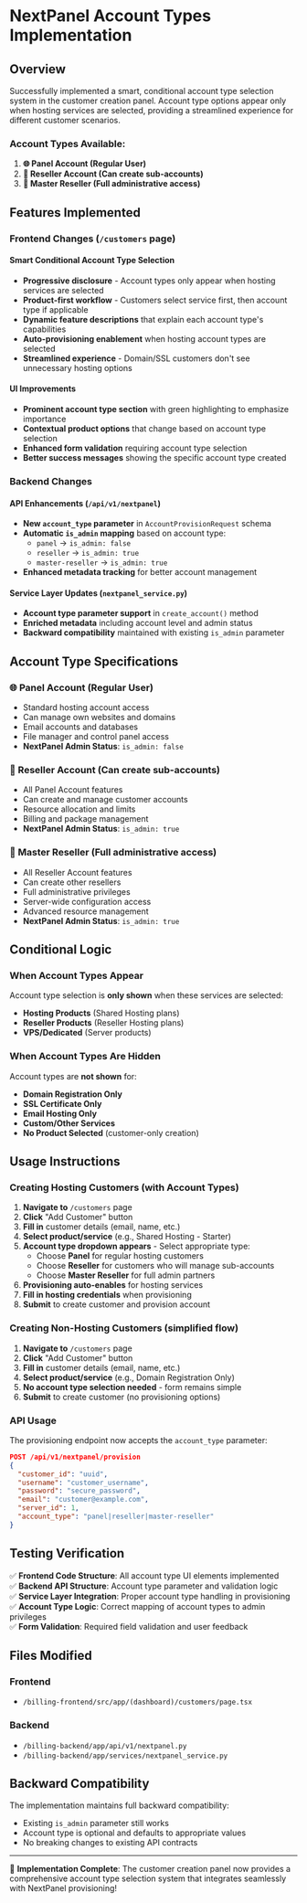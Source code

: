 # NextPanel Account Types Implementation

## Overview
Successfully implemented a smart, conditional account type selection system in the customer creation panel. Account type options appear only when hosting services are selected, providing a streamlined experience for different customer scenarios.

### Account Types Available:
1. **🌐 Panel Account (Regular User)**
2. **💼 Reseller Account (Can create sub-accounts)**  
3. **👑 Master Reseller (Full administrative access)**

## Features Implemented

### Frontend Changes (`/customers` page)

#### Smart Conditional Account Type Selection
- **Progressive disclosure** - Account types only appear when hosting services are selected
- **Product-first workflow** - Customers select service first, then account type if applicable  
- **Dynamic feature descriptions** that explain each account type's capabilities
- **Auto-provisioning enablement** when hosting account types are selected
- **Streamlined experience** - Domain/SSL customers don't see unnecessary hosting options

#### UI Improvements
- **Prominent account type section** with green highlighting to emphasize importance
- **Contextual product options** that change based on account type selection
- **Enhanced form validation** requiring account type selection
- **Better success messages** showing the specific account type created

### Backend Changes

#### API Enhancements (`/api/v1/nextpanel`)
- **New `account_type` parameter** in `AccountProvisionRequest` schema
- **Automatic `is_admin` mapping** based on account type:
  - `panel` → `is_admin: false`
  - `reseller` → `is_admin: true`  
  - `master-reseller` → `is_admin: true`
- **Enhanced metadata tracking** for better account management

#### Service Layer Updates (`nextpanel_service.py`)
- **Account type parameter support** in `create_account()` method
- **Enriched metadata** including account level and admin status
- **Backward compatibility** maintained with existing `is_admin` parameter

## Account Type Specifications

### 🌐 Panel Account (Regular User)
- Standard hosting account access
- Can manage own websites and domains
- Email accounts and databases
- File manager and control panel access
- **NextPanel Admin Status**: `is_admin: false`

### 💼 Reseller Account (Can create sub-accounts)
- All Panel Account features
- Can create and manage customer accounts
- Resource allocation and limits
- Billing and package management
- **NextPanel Admin Status**: `is_admin: true`

### 👑 Master Reseller (Full administrative access)
- All Reseller Account features
- Can create other resellers
- Full administrative privileges
- Server-wide configuration access
- Advanced resource management
- **NextPanel Admin Status**: `is_admin: true`

## Conditional Logic

### When Account Types Appear
Account type selection is **only shown** when these services are selected:
- **Hosting Products** (Shared Hosting plans)
- **Reseller Products** (Reseller Hosting plans) 
- **VPS/Dedicated** (Server products)

### When Account Types Are Hidden
Account types are **not shown** for:
- **Domain Registration Only**
- **SSL Certificate Only** 
- **Email Hosting Only**
- **Custom/Other Services**
- **No Product Selected** (customer-only creation)

## Usage Instructions

### Creating Hosting Customers (with Account Types)

1. **Navigate to** `/customers` page
2. **Click** "Add Customer" button
3. **Fill in** customer details (email, name, etc.)
4. **Select product/service** (e.g., Shared Hosting - Starter)
5. **Account type dropdown appears** - Select appropriate type:
   - Choose **Panel** for regular hosting customers
   - Choose **Reseller** for customers who will manage sub-accounts
   - Choose **Master Reseller** for full admin partners
6. **Provisioning auto-enables** for hosting services
7. **Fill in hosting credentials** when provisioning
8. **Submit** to create customer and provision account

### Creating Non-Hosting Customers (simplified flow)

1. **Navigate to** `/customers` page
2. **Click** "Add Customer" button  
3. **Fill in** customer details (email, name, etc.)
4. **Select product/service** (e.g., Domain Registration Only)
5. **No account type selection needed** - form remains simple
6. **Submit** to create customer (no provisioning options)

### API Usage

The provisioning endpoint now accepts the `account_type` parameter:

```json
POST /api/v1/nextpanel/provision
{
  "customer_id": "uuid",
  "username": "customer_username", 
  "password": "secure_password",
  "email": "customer@example.com",
  "server_id": 1,
  "account_type": "panel|reseller|master-reseller"
}
```

## Testing Verification

✅ **Frontend Code Structure**: All account type UI elements implemented  
✅ **Backend API Structure**: Account type parameter and validation logic  
✅ **Service Layer Integration**: Proper account type handling in provisioning  
✅ **Account Type Logic**: Correct mapping of account types to admin privileges  
✅ **Form Validation**: Required field validation and user feedback  

## Files Modified

### Frontend
- `/billing-frontend/src/app/(dashboard)/customers/page.tsx`

### Backend  
- `/billing-backend/app/api/v1/nextpanel.py`
- `/billing-backend/app/services/nextpanel_service.py`

## Backward Compatibility

The implementation maintains full backward compatibility:
- Existing `is_admin` parameter still works
- Account type is optional and defaults to appropriate values
- No breaking changes to existing API contracts

---

🎉 **Implementation Complete**: The customer creation panel now provides a comprehensive account type selection system that integrates seamlessly with NextPanel provisioning!
